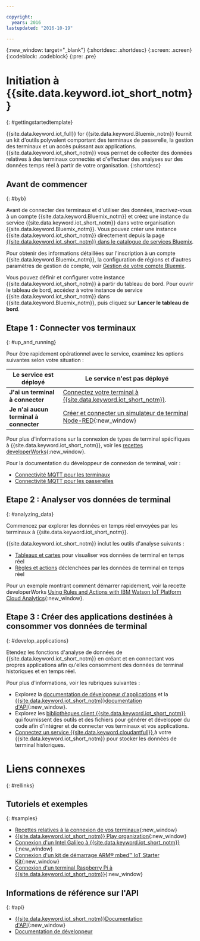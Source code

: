 ```yaml
---

copyright:
  years: 2016
lastupdated: "2016-10-19"

---
```


{:new_window: target="\_blank"}
{:shortdesc: .shortdesc}
{:screen: .screen}
{:codeblock: .codeblock}
{:pre: .pre}

# Initiation à {{site.data.keyword.iot_short_notm}}
{: #gettingstartedtemplate}

{{site.data.keyword.iot_full}} for {{site.data.keyword.Bluemix_notm}} fournit un kit d'outils polyvalent comportant des terminaux de passerelle, la gestion des terminaux et un accès puissant aux applications. {{site.data.keyword.iot_short_notm}} vous permet de collecter des données relatives à des terminaux connectés et d'effectuer des analyses sur des données temps réel à partir de votre organisation.
{:shortdesc}

## Avant de commencer
{: #byb}

Avant de connecter des terminaux et d'utiliser des données, inscrivez-vous à un compte {{site.data.keyword.Bluemix_notm}} et créez une instance du service {{site.data.keyword.iot_short_notm}} dans votre organisation {{site.data.keyword.Bluemix_notm}}. Vous pouvez créer une instance {{site.data.keyword.iot_short_notm}} directement depuis la page [{{site.data.keyword.iot_short_notm}} dans le catalogue de services Bluemix](https://console.{DomainName}/catalog/services/internet-of-things-platform/).  

Pour obtenir des informations détaillées sur l'inscription à un compte {{site.data.keyword.Bluemix_notm}}, la configuration de régions et d'autres paramètres de gestion de compte, voir [Gestion de votre compte Bluemix](https://console.ng.bluemix.net/docs/admin/account.html#signup).

Vous pouvez définir et configurer votre instance {{site.data.keyword.iot_short_notm}} à partir du tableau de bord. Pour ouvrir le tableau de bord, accédez à votre instance de service {{site.data.keyword.iot_short_notm}} dans {{site.data.keyword.Bluemix_notm}}, puis cliquez sur **Lancer le tableau de bord**.

## Etape 1 : Connecter vos terminaux
{: #up_and_running}

Pour être rapidement opérationnel avec le service, examinez les options suivantes selon votre situation :

   |   Le service est déployé | Le service n'est pas déployé
  ------------- | -------------
  **J'ai un terminal à connecter** | [Connectez votre terminal à {{site.data.keyword.iot_short_notm}}](iotplatform_task.html#iotplatform_task).| Explorez la connexion de terminal dans la [démonstration Play organization](http://discover-iot.eu-gb.mybluemix.net/?cm_mc_uid=44491599487314618721024&cm_mc_sid_50200000=1462798151#/play){:new_window}.
  **Je n'ai aucun terminal à connecter** | [Créer et connecter un simulateur de terminal Node-RED](nodereddevice_sample.html){:new_window} | Commencez à utiliser [Watson IoT Platform Starter](https://console.ng.bluemix.net/docs/starters/IoT/iot500.html){:new_window}.
Pour plus d'informations sur la connexion de types de terminal spécifiques à {{site.data.keyword.iot_short_notm}}, voir les [recettes developerWorks](https://developer.ibm.com/recipes/tutorials/category/internet-of-things-iot/){:new_window}.  

Pour la documentation du développeur de connexion de terminal, voir :
- [Connectivité MQTT pour les terminaux](devices/mqtt.html)
- [Connectivité MQTT pour les passerelles](gateways/mqtt.html)

## Etape 2 : Analyser vos données de terminal
{: #analyzing_data}

Commencez par explorer les données en temps réel envoyées par les terminaux à {{site.data.keyword.iot_short_notm}}.

{{site.data.keyword.iot_short_notm}} inclut les outils d'analyse suivants :  
- [Tableaux et cartes](data_visualization.html) pour visualiser vos données de terminal en temps réel
- [Règles et actions](analytics.html) déclenchées par les données de terminal en temps réel

Pour un exemple montrant comment démarrer rapidement, voir la recette developerWorks [Using Rules and Actions with IBM Watson IoT Platform Cloud Analytics](https://developer.ibm.com/recipes/tutorials/using-rules-and-actions-with-ibm-watson-iot-platform-cloud-analytics/){:new_window}.

## Etape 3 : Créer des applications destinées à consommer vos données de terminal
{: #develop_applications}

Etendez les fonctions d'analyse de données de {{site.data.keyword.iot_short_notm}} en créant et en connectant vos propres applications afin qu'elles consomment des données de terminal historiques et en temps réel.

Pour plus d'informations, voir les rubriques suivantes :   
- Explorez la [documentation de développeur d'applications](applications/api.html) et la [{{site.data.keyword.iot_short_notm}}documentation d'API](https://docs.internetofthings.ibmcloud.com/swagger/v0002.html#/){:new_window}.
- Explorez les [bibliothèques client {{site.data.keyword.iot_short_notm}} ](iot_platform_client_lib.html) qui fournissent des outils et des fichiers pour générer et développer du code afin d'intégrer et de connecter vos terminaux et vos applications.
- [Connectez un service {{site.data.keyword.cloudantfull}} ](cloudant_connector.html) à votre {{site.data.keyword.iot_short_notm}} pour stocker les données de terminal historiques.




# Liens connexes
{: #rellinks}
## Tutoriels et exemples
{: #samples}
* [Recettes relatives à la connexion de vos terminaux](https://developer.ibm.com/recipes/tutorials/category/internet-of-things-iot/){:new_window}
* [{{site.data.keyword.iot_short_notm}} Play organization](https://play.internetofthings.ibmcloud.com/){:new_window}
* [Connexion d'un Intel Galileo à {{site.data.keyword.iot_short_notm}}](https://developer.ibm.com/recipes/tutorials/connect-an-intel-galileo-to-the-internet-of-things-foundation-connect/){:new_window}
* [Connexion d'un kit de démarrage ARM® mbed™ IoT Starter Kit](https://developer.ibm.com/recipes/tutorials/arm-mbed-iot-starter-kit-part-1/){:new_window}
* [Connexion d'un terminal Raspberry Pi à {{site.data.keyword.iot_short_notm}}](https://developer.ibm.com/recipes/tutorials/raspberry-pi-4/){:new_window}

## Informations de référence sur l'API
{: #api}
* [{{site.data.keyword.iot_short_notm}}Documentation d'API](https://docs.internetofthings.ibmcloud.com/swagger/v0002.html#/){:new_window}
* [Documentation de développeur](developer_doc_overview.html)
